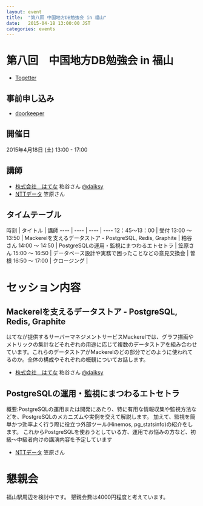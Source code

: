```yaml
---
layout: event
title:  "第八回 中国地方DB勉強会 in 福山"
date:   2015-04-18 13:00:00 JST
categories: events
---
```


# 第八回　中国地方DB勉強会 in 福山

* [Togetter](http://togetter.com/li/810028)

## 事前申し込み

* [doorkeeper](https://dbstudychugoku.doorkeeper.jp/events/22049)

## 開催日

2015年4月18日 (土) 13:00 - 17:00

## 講師

* [株式会社　はてな](http://hatenacorp.jp/) 粕谷さん [@daiksy](https://twitter.com/daiksy)
* [NTTデータ](http://www.nttdata.com/jp/ja/index.html) 笠原さん

## タイムテーブル

時刻 | タイトル | 講師
---- | ---- | ---- | ----
12：45〜13：00 | 受付
13:00 〜 13:50 | Mackerelを支えるデータストア - PostgreSQL, Redis, Graphite | 粕谷さん
14:00 〜 14:50 | PostgreSQLの運用・監視にまつわるエトセトラ | 笠原さん
15:00 〜 16:50 | データベース設計や実務で困ったことなどの意見交換会 | 曽根
16:50 〜 17:00 | クロージング |

# セッション内容

## Mackerelを支えるデータストア - PostgreSQL, Redis, Graphite

はてなが提供するサーバーマネジメントサービスMackerelでは、グラフ描画やメトリックの集計などそれぞれの用途に応じて複数のデータストアを組み合わせています。これらのデータストアがMackerelのどの部分でどのように使われてるのか。全体の構成やそれぞれの概観についてお話します。

* [株式会社　はてな](http://hatenacorp.jp/) 粕谷さん [@daiksy](https://twitter.com/daiksy)

## PostgreSQLの運用・監視にまつわるエトセトラ

概要:PostgreSQLの運用または開発にあたり、特に有用な情報収集や監視方法などを、PostgreSQLのメカニズムや実例を交えて解説します。
加えて、監視を簡単かつ効率よく行う際に役立つ外部ツール(Hinemos, pg_statsinfo)の紹介をします。
これからPostgreSQLを使おうとしている方、運用でお悩みの方など、初級～中級者向けの講演内容を予定しています

* [NTTデータ](http://www.nttdata.com/jp/ja/index.html) 笠原さん

# 懇親会

福山駅周辺を検討中です。
懇親会費は4000円程度と考えています。
